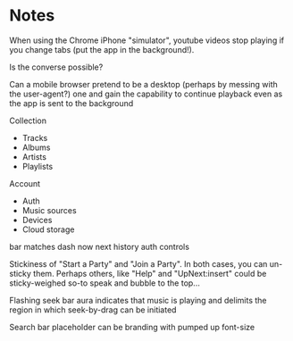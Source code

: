 # Notes

When using the Chrome iPhone "simulator", youtube videos stop playing if you change tabs (put the app in the background!).

Is the converse possible?

Can a mobile browser pretend to be a desktop (perhaps by messing with the user-agent?) one and gain the capability to continue playback even as the app is sent to the background


Collection

- Tracks
- Albums
- Artists
- Playlists


Account
- Auth
- Music sources
- Devices
- Cloud storage


bar
matches
dash
now
next
history
auth
controls


Stickiness of "Start a Party" and "Join a Party". In both cases, you can un-sticky them. Perhaps others, like "Help" and "UpNext:insert" could be sticky-weighed so-to speak and bubble to the top...



Flashing seek bar aura indicates that music is playing and delimits the region in which seek-by-drag can be initiated

Search bar placeholder can be branding with pumped up font-size
